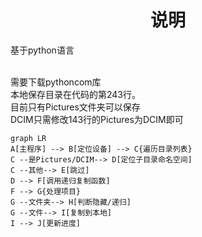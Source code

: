 # <center>说明</center>

基于python语言

</br>
需要下载pythoncom库
</br>
本地保存目录在代码的第243行。
</br>
目前只有Pictures文件夹可以保存
</br>
DCIM只需修改143行的Pictures为DCIM即可


```mermaid
graph LR
A[主程序] --> B[定位设备] --> C{遍历目录列表}
C --是Pictures/DCIM--> D[定位子目录命名空间]
C --其他--> E[跳过]
D --> F[调用递归复制函数]
F --> G{处理项目}
G --文件夹--> H[判断隐藏/递归]
G --文件--> I[复制到本地]
I --> J[更新进度]
```
